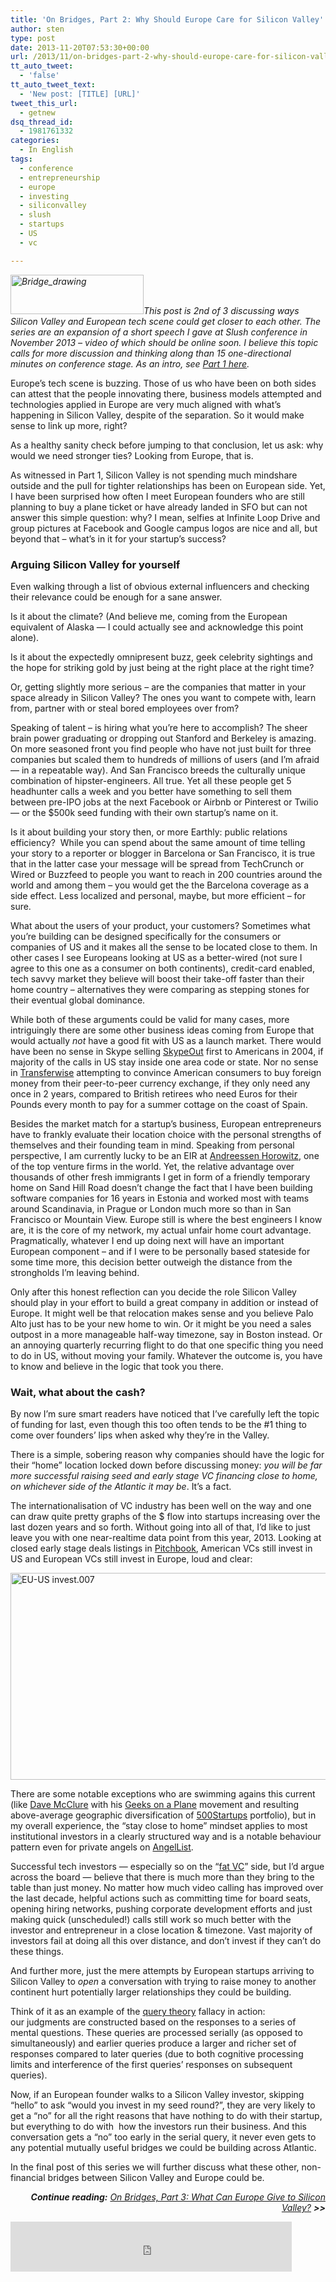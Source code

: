 ```yaml
---
title: 'On Bridges, Part 2: Why Should Europe Care for Silicon Valley'
author: sten
type: post
date: 2013-11-20T07:53:30+00:00
url: /2013/11/on-bridges-part-2-why-should-europe-care-for-silicon-valley/
tt_auto_tweet:
  - 'false'
tt_auto_tweet_text:
  - 'New post: [TITLE] [URL]'
tweet_this_url:
  - getnew
dsq_thread_id:
  - 1981761332
categories:
  - In English
tags:
  - conference
  - entrepreneurship
  - europe
  - investing
  - siliconvalley
  - slush
  - startups
  - US
  - vc

---
```

_[<img class=" wp-image-858 alignleft" alt="Bridge_drawing" src="http://sten.tamkivi.com/wp-content/uploads/2013/11/Bridge_drawing.png" width="213" height="63" srcset="http://sten.tamkivi.com/wp-content/uploads/2013/11/Bridge_drawing.png 706w, http://sten.tamkivi.com/wp-content/uploads/2013/11/Bridge_drawing-300x87.png 300w" sizes="(max-width: 213px) 100vw, 213px" />][1]This post is 2nd of 3 discussing ways Silicon Valley and European tech scene could get closer to each other. The series are an expansion of a short speech I gave at Slush conference in November 2013 &#8211; video of which should be online soon. I believe this topic calls for more discussion and thinking along than 15 one-directional minutes on conference stage. As an intro, see [Part 1 here][2]._

Europe&#8217;s tech scene is buzzing. Those of us who have been on both sides can attest that the people innovating there, business models attempted and technologies applied in Europe are very much aligned with what&#8217;s happening in Silicon Valley, despite of the separation. So it would make sense to link up more, right?

As a healthy sanity check before jumping to that conclusion, let us ask: why would we need stronger ties? Looking from Europe, that is.

<!--more-->

As witnessed in Part 1, Silicon Valley is not spending much mindshare outside and the pull for tighter relationships has been on European side. Yet, I have been surprised how often I meet European founders who are still planning to buy a plane ticket or have already landed in SFO but can not answer this simple question: why? I mean, selfies at Infinite Loop Drive and group pictures at Facebook and Google campus logos are nice and all, but beyond that &#8211; what’s in it for your startup’s success?

### Arguing Silicon Valley for yourself

Even walking through a list of obvious external influencers and checking their relevance could be enough for a sane answer.

Is it about the climate? (And believe me, coming from the European equivalent of Alaska &#8212; I could actually see and acknowledge this point alone).

Is it about the expectedly omnipresent buzz, geek celebrity sightings and the hope for striking gold by just being at the right place at the right time?

Or, getting slightly more serious &#8211; are the companies that matter in your space already in Silicon Valley? The ones you want to compete with, learn from, partner with or steal bored employees over from?

Speaking of talent &#8211; is hiring what you&#8217;re here to accomplish? The sheer brain power graduating or dropping out Stanford and Berkeley is amazing. On more seasoned front you find people who have not just built for three companies but scaled them to hundreds of millions of users (and I&#8217;m afraid &#8212; in a repeatable way). And San Francisco breeds the culturally unique combination of hipster-engineers. All true. Yet all these people get 5 headhunter calls a week and you better have something to sell them between pre-IPO jobs at the next Facebook or Airbnb or Pinterest or Twilio &#8212; or the $500k seed funding with their own startup&#8217;s name on it.

Is it about building your story then, or more Earthly: public relations efficiency?  While you can spend about the same amount of time telling your story to a reporter or blogger in Barcelona or San Francisco, it is true that in the latter case your message will be spread from TechCrunch or Wired or Buzzfeed to people you want to reach in 200 countries around the world and among them &#8211; you would get the the Barcelona coverage as a side effect. Less localized and personal, maybe, but more efficient &#8211; for sure.

What about the users of your product, your customers? Sometimes what you’re building can be designed specifically for the consumers or companies of US and it makes all the sense to be located close to them. In other cases I see Europeans looking at US as a better-wired (not sure I agree to this one as a consumer on both continents), credit-card enabled, tech savvy market they believe will boost their take-off faster than their home country &#8211; alternatives they were comparing as stepping stones for their eventual global dominance.

While both of these arguments could be valid for many cases, more intriguingly there are some other business ideas coming from Europe that would actually _not_ have a good fit with US as a launch market. There would have been no sense in Skype selling [SkypeOut][3] first to Americans in 2004, if majority of the calls in US stay inside one area code or state. Nor no sense in [Transferwise][4] attempting to convince American consumers to buy foreign money from their peer-to-peer currency exchange, if they only need any once in 2 years, compared to British retirees who need Euros for their Pounds every month to pay for a summer cottage on the coast of Spain.

Besides the market match for a startup&#8217;s business, European entrepreneurs have to frankly evaluate their location choice with the personal strengths of themselves and their founding team in mind. Speaking from personal perspective, I am currently lucky to be an EIR at [Andreessen Horowitz][5], one of the top venture firms in the world. Yet, the relative advantage over thousands of other fresh immigrants I get in form of a friendly temporary home on Sand Hill Road doesn’t change the fact that I have been building software companies for 16 years in Estonia and worked most with teams around Scandinavia, in Prague or London much more so than in San Francisco or Mountain View. Europe still is where the best engineers I know are, it is the core of my network, my actual unfair home court advantage. Pragmatically, whatever I end up doing next will have an important European component &#8211; and if I were to be personally based stateside for some time more, this decision better outweigh the distance from the strongholds I’m leaving behind.

Only after this honest reflection can you decide the role Silicon Valley should play in your effort to build a great company in addition or instead of Europe. It might well be that relocation makes sense and you believe Palo Alto just has to be your new home to win. Or it might be you need a sales outpost in a more manageable half-way timezone, say in Boston instead. Or an annoying quarterly recurring flight to do that one specific thing you need to do in US, without moving your family. Whatever the outcome is, you have to know and believe in the logic that took you there.

### Wait, what about the cash?

By now I’m sure smart readers have noticed that I’ve carefully left the topic of funding for last, even though this too often tends to be the #1 thing to come over founders&#8217; lips when asked why they’re in the Valley.

There is a simple, sobering reason why companies should have the logic for their “home” location locked down before discussing money: _you will be far more successful raising seed and early stage VC financing close to home, on whichever side of the Atlantic it may be_. It&#8217;s a fact.

The internationalisation of VC industry has been well on the way and one can draw quite pretty graphs of the $ flow into startups increasing over the last dozen years and so forth. Without going into all of that, I’d like to just leave you with one near-realtime data point from this year, 2013. Looking at closed early stage deals listings in [Pitchbook][6], American VCs still invest in US and European VCs still invest in Europe, loud and clear:

[<img class="alignnone size-large wp-image-857" alt="EU-US invest.007" src="http://sten.tamkivi.com/wp-content/uploads/2013/11/EU-US-invest.007-1024x576.jpg" width="590" height="331" srcset="http://sten.tamkivi.com/wp-content/uploads/2013/11/EU-US-invest.007-1024x576.jpg 1024w, http://sten.tamkivi.com/wp-content/uploads/2013/11/EU-US-invest.007-300x168.jpg 300w, http://sten.tamkivi.com/wp-content/uploads/2013/11/EU-US-invest.007.jpg 1920w" sizes="(max-width: 590px) 100vw, 590px" />][7]

There are some notable exceptions who are swimming agains this current (like [Dave McClure][8] with his [Geeks on a Plane][9] movement and resulting above-average geographic diversification of [500Startups][10] portfolio), but in my overall experience, the &#8220;stay close to home&#8221; mindset applies to most institutional investors in a clearly structured way and is a notable behaviour pattern even for private angels on [AngelList][11].

Successful tech investors &#8212; especially so on the “[fat VC][12]” side, but I’d argue across the board &#8212; believe that there is much more than they bring to the table than just money. No matter how much video calling has improved over the last decade, helpful actions such as committing time for board seats, opening hiring networks, pushing corporate development efforts and just making quick (unscheduled!) calls still work so much better with the investor and entrepreneur in a close location & timezone. Vast majority of investors fail at doing all this over distance, and don&#8217;t invest if they can&#8217;t do these things.

And further more, just the mere attempts by European startups arriving to Silicon Valley to _open_ a conversation with trying to raise money to another continent hurt potentially larger relationships they could be building.

Think of it as an example of the [query theory][13] fallacy in action: our judgments are constructed based on the responses to a series of mental questions. These queries are processed serially (as opposed to simultaneously) and earlier queries produce a larger and richer set of responses compared to later queries (due to both cognitive processing limits and interference of the first queries’ responses on subsequent queries).

Now, if an European founder walks to a Silicon Valley investor, skipping &#8220;hello&#8221; to ask &#8220;would you invest in my seed round?&#8221;, they are very likely to get a &#8220;no&#8221; for all the right reasons that have nothing to do with their startup, but everything to do with  how the investors run their business. And this conversation gets a &#8220;no&#8221; too early in the serial query, it never even gets to any potential mutually useful bridges we could be building across Atlantic.

In the final post of this series we will further discuss what these other, non-financial bridges between Silicon Valley and Europe could be.

<p style="text-align: right;">
  <em><strong>Continue reading:</strong> <a title="On Bridges, Part 3: What Can Europe Give to Silicon Valley?" href="http://sten.tamkivi.com/2013/11/on-bridges-part-3-what-can-europe-give-to-silicon-valley/">On Bridges, Part 3: What Can Europe Give to Silicon Valley?</a> <strong>>></strong></em>
</p>

<iframe src="http://www.facebook.com/plugins/like.php?href=http%3A%2F%2Fsten.tamkivi.com%2F2013%2F11%2Fon-bridges-part-2-why-should-europe-care-for-silicon-valley%2F&layout=standard&show_faces=true&width=450&action=like&colorscheme=light&height=80" scrolling="no" frameborder="0" style="border:none; overflow:hidden; width:450px; height:80px;" allowTransparency="true"></iframe>

 [1]: http://sten.tamkivi.com/wp-content/uploads/2013/11/Bridge_drawing.png
 [2]: http://sten.tamkivi.com/2013/11/on-bridges-part-1-realizing-how-europe-and-silicon-valley-are-drifting-apart/ "On Bridges, Part 1: Realizing how Europe and Silicon Valley are drifting apart"
 [3]: http://www.skype.com/en/features/call-phones-and-mobiles/
 [4]: http://transferwise.com/
 [5]: http://a16z.com/
 [6]: http://pitchbook.com/
 [7]: http://sten.tamkivi.com/wp-content/uploads/2013/11/EU-US-invest.007.jpg
 [8]: http://500hats.com/
 [9]: http://geeksonaplane.com/
 [10]: http://500.co/
 [11]: http://angel.co/
 [12]: http://andrewchen.co/2013/10/09/the-rise-of-fat-venture-capital/#
 [13]: http://en.wikipedia.org/wiki/Query_theory